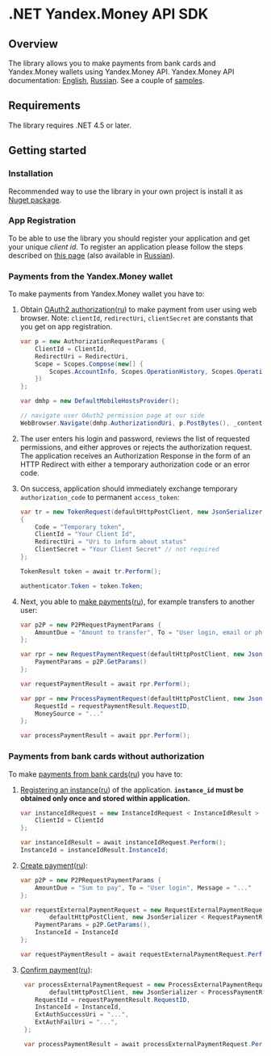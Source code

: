 # .NET Yandex.Money API SDK

## Overview

The library allows you to make payments from bank cards and Yandex.Money wallets using Yandex.Money API.
Yandex.Money API documentation: [English](http://tech.yandex.com/money/), [Russian](http://tech.yandex.ru/money/).
See a couple of [samples](https://github.com/yandex-money/yandex-money-sdk-net-sample).

## Requirements

The library requires .NET 4.5 or later.

## Getting started

### Installation

Recommended way to use the library in your own project is install it as [Nuget package](https://www.nuget.org/packages/Yandex.Money.Api.Sdk/).

### App Registration

To be able to use the library you should register your application and get your unique *client id*. To register an application please follow the steps described on [this page](http://tech.yandex.com/money/doc/dg/tasks/register-client.xml) (also available in [Russian](http://tech.yandex.ru/money/doc/dg/tasks/register-client.xml)).

### Payments from the Yandex.Money wallet

To make payments from Yandex.Money wallet you have to:

1. Obtain [OAuth2 authorization](https://tech.yandex.com/money/doc/dg/reference/request-access-token-docpage/)([ru](https://tech.yandex.ru/money/doc/dg/reference/request-access-token-docpage)) to make payment from user using web browser.
Note: `clientId`, `redirectUri`, `clientSecret` are constants that you get on app registration.

    ```csharp
    var p = new AuthorizationRequestParams {
        ClientId = ClientId,
        RedirectUri = RedirectUri,
        Scope = Scopes.Compose(new[] {
            Scopes.AccountInfo, Scopes.OperationHistory, Scopes.OperationDetails, Scopes.PaymentP2P()
        })
    };

    var dmhp = new DefaultMobileHostsProvider();

    // navigate user OAuth2 permission page at our side
    WebBrowser.Navigate(dmhp.AuthorizationdUri, p.PostBytes(), _contentHeader);
    ```

2. The user enters his login and password, reviews the list of requested permissions, and either approves or rejects the authorization request.
The application receives an Authorization Response in the form of an HTTP Redirect with either a temporary authorization code or an error code.

3. On success, application should immediately exchange temporary `authorization_code` to permanent `access_token`:

    ```csharp
    var tr = new TokenRequest(defaultHttpPostClient, new JsonSerializer())
    {
        Code = "Temporary token",
        ClientId = "Your Client Id",
        RedirectUri = "Uri to inform about status"
        ClientSecret = "Your Client Secret" // not required
    };

    TokenResult token = await tr.Perform();

    authenticator.Token = token.Token;
    ```

4. Next, you able to [make payments](https://tech.yandex.com/money/doc/dg/reference/process-payments-docpage/)([ru](https://tech.yandex.ru/money/doc/dg/reference/process-payments-docpage/)), for example transfers to another user:

    ```csharp
    var p2P = new P2PRequestPaymentParams {
        AmountDue = "Amount to transfer", To = "User login, email or phone"
    };

    var rpr = new RequestPaymentRequest(defaultHttpPostClient, new JsonSerializer()) {
        PaymentParams = p2P.GetParams()
    };

    var requestPaymentResult = await rpr.Perform();

    var ppr = new ProcessPaymentRequest(defaultHttpPostClient, new JsonSerializer()) {
        RequestId = requestPaymentResult.RequestID,
        MoneySource = "..."
    };

    var processPaymentResult = await ppr.Perform();
    ```

### Payments from bank cards without authorization

To make [payments from bank cards](https://tech.yandex.com/money/doc/dg/reference/process-external-payments-docpage/)([ru](https://tech.yandex.ru/money/doc/dg/reference/process-external-payments-docpage/)) you have to:

1. [Registering an instance](https://tech.yandex.com/money/doc/dg/reference/instance-id-docpage/)([ru](https://tech.yandex.ru/money/doc/dg/reference/instance-id-docpage/)) of the application. **`instance_id` must be obtained only once and stored within application.**

    ```csharp
    var instanceIdRequest = new InstanceIdRequest < InstanceIdResult > (defaultHttpPostClient, new JsonSerializer < InstanceIdResult > ()) {
        ClientId = ClientId
    };

    var instanceIdResult = await instanceIdRequest.Perform();
    InstanceId = instanceIdResult.InstanceId;
    ```

2. [Create payment](https://tech.yandex.com/money/doc/dg/reference/request-external-payment-docpage/)([ru](https://tech.yandex.ru/money/doc/dg/reference/request-external-payment-docpage/)):

    ```csharp
    var p2P = new P2PRequestPaymentParams {
        AmountDue = "Sum to pay", To = "User login", Message = "..."
    };

    var requestExternalPaymentRequest = new RequestExternalPaymentRequest < RequestPaymentResult > (
            defaultHttpPostClient, new JsonSerializer < RequestPaymentResult > ()) {
        PaymentParams = p2P.GetParams(),
        InstanceId = InstanceId
    };

    var requestPaymentResult = await requestExternalPaymentRequest.Perform();
    ```

3. [Confirm payment](https://tech.yandex.com/money/doc/dg/reference/process-external-payment-docpage/)([ru](https://tech.yandex.ru/money/doc/dg/reference/process-external-payment-docpage/)):

    ```csharp
     var processExternalPaymentRequest = new ProcessExternalPaymentRequest < ProcessPaymentResult > (
            defaultHttpPostClient, new JsonSerializer < ProcessPaymentResult > ()) {
        RequestId = requestPaymentResult.RequestID,
        InstanceId = InstanceId,
        ExtAuthSuccessUri = "...",
        ExtAuthFailUri = "...",
     };

     var processPaymentResult = await processExternalPaymentRequest.Perform();
     ```
